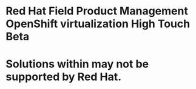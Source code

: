 # Red Hat Field Product Management OpenShift virtualization High Touch Beta
# Solutions within may not be supported by Red Hat. 
